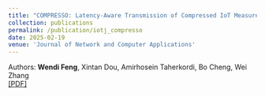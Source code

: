 ```yaml
---
title: "COMPRESSO: Latency-Aware Transmission of Compressed IoT Measurement Data Over SDN"
collection: publications
permalink: /publication/iotj_compresso
date: 2025-02-19
venue: 'Journal of Network and Computer Applications'
---
```


Authors: **Wendi Feng**, Xintan Dou, Amirhosein Taherkordi, Bo Cheng, Wei Zhang<br>
[[PDF]](http://wendifeng.github.io/files/iotj_compresso.pdf)
